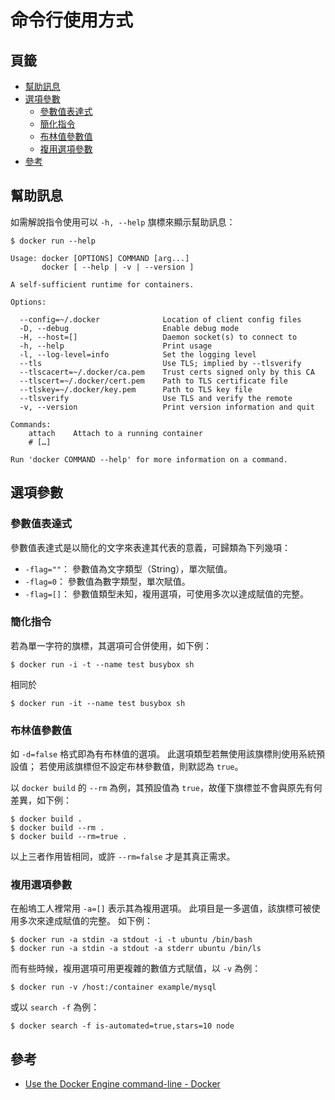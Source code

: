 命令行使用方式
=======


## 頁籤


* [幫助訊息](#幫助訊息)
* [選項參數](#選項參數)
  * [參數值表達式](#參數值表達式)
  * [簡化指令](#簡化指令)
  * [布林值參數值](#布林值參數值)
  * [複用選項參數](#複用選項參數)
* [參考](#參考)



## 幫助訊息


如需解說指令使用可以 `-h, --help` 旗標來顯示幫助訊息：

```
$ docker run --help

Usage: docker [OPTIONS] COMMAND [arg...]
       docker [ --help | -v | --version ]

A self-sufficient runtime for containers.

Options:

  --config=~/.docker              Location of client config files
  -D, --debug                     Enable debug mode
  -H, --host=[]                   Daemon socket(s) to connect to
  -h, --help                      Print usage
  -l, --log-level=info            Set the logging level
  --tls                           Use TLS; implied by --tlsverify
  --tlscacert=~/.docker/ca.pem    Trust certs signed only by this CA
  --tlscert=~/.docker/cert.pem    Path to TLS certificate file
  --tlskey=~/.docker/key.pem      Path to TLS key file
  --tlsverify                     Use TLS and verify the remote
  -v, --version                   Print version information and quit

Commands:
    attach    Attach to a running container
    # […]

Run 'docker COMMAND --help' for more information on a command.
```


## 選項參數


### 參數值表達式


參數值表達式是以簡化的文字來表達其代表的意義，可歸類為下列幾項：

  * `-flag=""`： 參數值為文字類型（String），單次賦值。
  * `-flag=0`： 參數值為數字類型，單次賦值。
  * `-flag=[]`： 參數值類型未知，複用選項，可使用多次以達成賦值的完整。



### 簡化指令


若為單一字符的旗標，其選項可合併使用，如下例：

```
$ docker run -i -t --name test busybox sh
```

相同於

```
$ docker run -it --name test busybox sh
```



### 布林值參數值


如 `-d=false` 格式即為有布林值的選項。
此選項類型若無使用該旗標則使用系統預設值；
若使用該旗標但不設定布林參數值，則默認為 `true`。


以 `docker build` 的 `--rm` 為例，其預設值為 `true`，故僅下旗標並不會與原先有何差異，如下例：

```
$ docker build .
$ docker build --rm .
$ docker build --rm=true .
```

以上三者作用皆相同，或許 `--rm=false` 才是其真正需求。



### 複用選項參數


在船塢工人裡常用 `-a=[]` 表示其為複用選項。
此項目是一多選值，該旗標可被使用多次來達成賦值的完整。
如下例：

```
$ docker run -a stdin -a stdout -i -t ubuntu /bin/bash
$ docker run -a stdin -a stdout -a stderr ubuntu /bin/ls
```

而有些時候，複用選項可用更複雜的數值方式賦值，以 `-v` 為例：

```
$ docker run -v /host:/container example/mysql
```

或以 `search -f` 為例：

```
$ docker search -f is-automated=true,stars=10 node
```



## 參考


* [Use the Docker Engine command-line - Docker](http://docs.docker.com/engine/reference/commandline/cli/)

